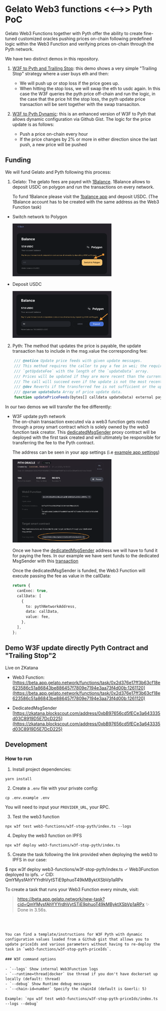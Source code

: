
# Gelato Web3 functions <<-->> Pyth PoC
Gelato Web3 Functions together with Pyth offer the ability to create fine-tuned customized oracles pushing prices on-chain following predefined logic within the Web3 Function and verifying prices on-chain through the Pyth network.

We have two distinct demos in this repository.

1. [W3F to Pyth and Trailing Stop](./web3-functions/w3f-stop-pyth/index.ts): this demo shows a very simple "Trailing Stop" strategy where a user buys eth and then:
   - We will push up or stop loss if the price goes up.
   - When hitting the stop loss, we will swap the eth to usdc again.
   In this case the W3F queries the pyth price off-chain and run the logic, in the case that the price hit the stop loss, the pyth update price transaction will be sent together with the swap transaciton.


2. [W3F to Pyth Dynamic](./web3-functions/w3f-stop-pyth-priceIds/index.ts): this is an enhanced version of W3F to Pyth that allows dynamic configuration via Github Gist.
The logic for the price update is as follows:
   - Push a price on-chain every hour
   - If the price changes by 2% or more in either direction since the last push, a new price will be pushed

## Funding
We will fund Gelato and Pyth following this process:
1) Gelato:
  The gelato fees are payed with [1Balance](https://docs.gelato.network/developer-services/1balance). 
  1Balance allows to deposit USDC on polygon and run the transactions on every network.

   To fund 1Balance please visit the [1balance app](https://beta.app.gelato.network/balance) and deposit USDC.
   (The 1Balance account has to be created with the same address as the Web3 Function task)
  
  - Switch network to Polygon

      <img src="docs/switch-to-polygon.png" width="320"/>

  - Deposit USDC

      <img src="docs/deposit-usdc.png" width="320"/>

2) Pyth:
The method that updates the price is payable, the update transaction has to include in the msg.value the corresponding fee:

```ts
    /// @notice Update price feeds with given update messages.
    /// This method requires the caller to pay a fee in wei; the required fee can be computed by calling
    /// `getUpdateFee` with the length of the `updateData` array.
    /// Prices will be updated if they are more recent than the current stored prices.
    /// The call will succeed even if the update is not the most recent.
    /// @dev Reverts if the transferred fee is not sufficient or the updateData is invalid.
    /// @param updateData Array of price update data.
    function updatePriceFeeds(bytes[] calldata updateData) external payable;
```
In our two demos we will transfer the fee differently:
  - W3F update pyth network  
    The on-chain transaction executed via a web3 function gets routed through a proxy smart contract which is solely owned by the web3 function task creator. This [dedicatedMsgSender](https://zkatana.blockscout.com/address/0xbB97656cd5fECe3a643335d03C8919D5E7DcD225) proxy contract will be deployed with the first task created and will ultimately be responsible for transferring the fee to the Pyth contract.

    The address can be seen in your app settings (i.e [example app settings](https://beta.app.gelato.network/settings)) 

     <img src="docs/dedicatedMsgSender.png" width="320"/>
    
    Once we have the [dedicatedMsgSender](https://zkatana.blockscout.com/address/0xbB97656cd5fECe3a643335d03C8919D5E7DcD225) address we will have to fund it for paying the fees. 
    In our example we have sent funds to the dedicated MsgSender with this [transaction](https://zkatana.blockscout.com/tx/0xfb5a7883d38445f8b3e7894b433bdfd2396d168e9380cf79678497f0143535cb)

    Once the dedicatedMsgSender is funded, the Web3 Function will execute passing the fee as value in the callData:

    ```ts
    return {
      canExec: true,
      callData: [
        {
          to: pythNetworkAddress,
          data: callData,
          value: fee,
        },
      ],
    };
    ```


## Demo W3F update directly Pyth Contract and "Trailing Stop"2
Live on ZKatana
- Web3 Function: [https://beta.app.gelato.network/functions/task/0x2d376e17ff3b63cf18e623586c51a86843be886457f7809e7194e3aa73f4d00b:1261120](https://beta.app.gelato.network/functions/task/0x2d376e17ff3b63cf18e623586c51a86843be886457f7809e7194e3aa73f4d00b:1261120)

- DedicatedMsgSender [https://zkatana.blockscout.com/address/0xbB97656cd5fECe3a643335d03C8919D5E7DcD225](https://zkatana.blockscout.com/address/0xbB97656cd5fECe3a643335d03C8919D5E7DcD225)



## Development

### How to run 

1. Install project dependencies:
```
yarn install
```

2. Create a `.env` file with your private config:
```
cp .env.example .env
```
You will need to input your `PROVIDER_URL`, your RPC.


3. Test the  web3 function

```
npx w3f test web3-functions/w3f-stop-pyth/index.ts --logs
```

4. Deploy the web3 function on IPFS

```
npx w3f deploy web3-functions/w3f-stop-pyth/index.ts
```


5. Create the task following the link provided when deploying the web3 to IPFS in our case:

$ npx w3f deploy web3-functions/w3f-stop-pyth/index.ts
 ✓ Web3Function deployed to ipfs.
 ✓ CID: QmYMysfAhYYYrdhVytSTiE9phuoT49kMByktXSbVp1aRPx

To create a task that runs your Web3 Function every minute, visit:
> https://beta.app.gelato.network/new-task?cid=QmYMysfAhYYYrdhVytSTiE9phuoT49kMByktXSbVp1aRPx
✨  Done in 3.56s.
```



You can find a template/instructions for W3F Pyth with dynamic configuration values loaded from a Github gist that allows you to update priceIds and various parameters without having to re-deploy the task in `web3-functions/w3f-stop-pyth-priceIds`.

### W3F command options

- `--logs` Show internal Web3Function logs
- `--runtime=thread|docker` Use thread if you don't have dockerset up locally (default: thread)
- `--debug` Show Runtime debug messages
- `--chain-id=number` Specify the chainId (default is Goerli: 5)

Example: `npx w3f test web3-functions/w3f-stop-pyth-priceIds/index.ts --logs --debug`
